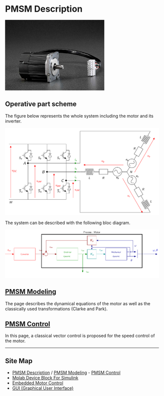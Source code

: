 # PMSM Description

<img src="../img/motorTeknic.png" alt="PMSM" style="zoom: 33%;" />



## Operative part scheme

The figure below represents the whole system including the motor and its inverter.

<img src="../img/PMSM/motorinverter.png" alt="Motor and its inverter" width=600  />

The system can be described with the following bloc diagram.

<img src="../img/PMSM/PMSMscheme.png" alt="Motor bloc diagram " width=800 />

## [PMSM Modeling](PMSMModeling.html)

The page describes the dynamical equations of the motor as well as the classically used transformations (Clarke and Park).

## [PMSM Control](PMSMControl.html)

In this page, a classical vector control is proposed for the speed control of the motor.

------

## Site Map

- [PMSM Description](/PMSM.md) / [PMSM Modeling](PMSMModeling.html) - [PMSM Control](PMSMControl.html)
- [Mplab Device Block For Simulink](../MplabForSimulink/MplabForSimulink.md)
- [Embedded Motor Control](../RCP/PMSMRCP.md)
- [GUI (Graphical User Interface)](../GUI/GUI.md)